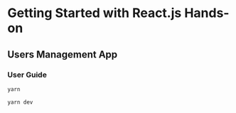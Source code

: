 # Getting Started with React.js Hands-on

## Users Management App

### User Guide

```bash
yarn
```

```bash
yarn dev
```
